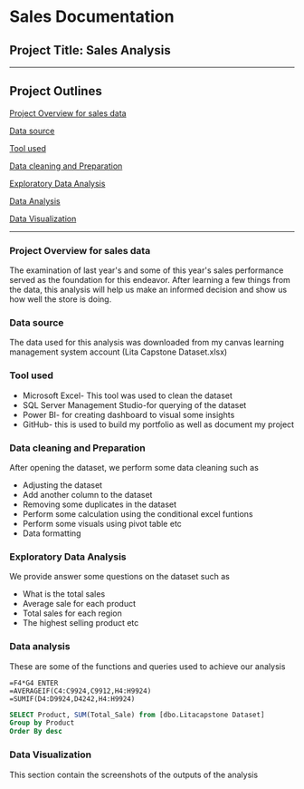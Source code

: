 # Sales Documentation
## Project Title: Sales Analysis
---
## Project Outlines

[Project Overview for sales data](#project-overview-for-sale-data)

[Data source](#data-source)

[Tool used](#tool-used)

[Data cleaning and Preparation](#data-cleaning-and-preparation)

[Exploratory Data Analysis](#exploratory-data-analysis)

[Data Analysis](#data-analysis)

[Data Visualization](#data-visualization)

---
### Project Overview for sales data
The examination of last year's and some of this year's sales performance served as the foundation for this endeavor. After learning a few things from the data, this analysis will help us make an informed decision and show us how well the store is doing.

### Data source
The data used for this analysis was downloaded from my canvas learning management system account (Lita Capstone Dataset.xlsx)

### Tool used  
- Microsoft Excel- This tool was used to clean the dataset 
- SQL Server Management Studio-for querying of the dataset 
- Power BI- for creating dashboard to visual some insights
- GitHub- this is used to build my portfolio as well as document my project

### Data cleaning and Preparation
After opening the dataset, we perform some data cleaning such as
- Adjusting the dataset
- Add another column to the dataset
- Removing some duplicates in the dataset
- Perform some calculation using the conditional excel funtions
- Perform some visuals using pivot table etc
- Data formatting
### Exploratory Data Analysis 
We provide answer some questions on the dataset such as 
- What is the total sales
- Average sale for each product
- Total sales for each region 
- The highest selling product etc

### Data analysis
These are some of the functions and queries used to achieve our analysis
```Excel 
=F4*G4 ENTER
=AVERAGEIF(C4:C9924,C9912,H4:H9924)
=SUMIF(D4:D9924,D4242,H4:H9924)
```
```SQL 
SELECT Product, SUM(Total_Sale) from [dbo.Litacapstone Dataset]
Group by Product
Order By desc
```

### Data Visualization
This section contain the screenshots of the outputs of the analysis

